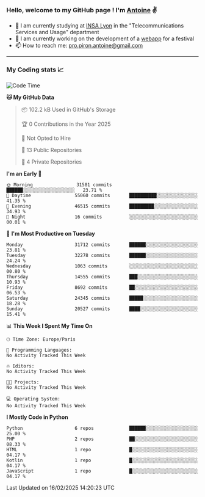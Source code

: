 ### Hello, welcome to my GitHub page ! I'm [Antoine](https://github.com/AntoinePiron) ✌️

- 🌱 I am currently studying at [INSA Lyon](https://www.insa-lyon.fr) in the "Telecommunications Services and Usage" department
- 🔭 I am currently working on the development of a [webapp](https://github.com/24HeuresINSA/Overbookd) for a festival
- 📫 How to reach me: [pro.piron.antoine@gmail.com](mailto:pro.piron.antoine@gmail.com)

---

### My Coding stats 📈
<!--START_SECTION:waka-->
![Code Time](http://img.shields.io/badge/Code%20Time-214%20hrs%209%20mins-blue)

**🐱 My GitHub Data** 

> 📦 102.2 kB Used in GitHub's Storage 
 > 
> 🏆 0 Contributions in the Year 2025
 > 
> 🚫 Not Opted to Hire
 > 
> 📜 13 Public Repositories 
 > 
> 🔑 4 Private Repositories 
 > 
**I'm an Early 🐤** 

```text
🌞 Morning                31581 commits       ██████░░░░░░░░░░░░░░░░░░░   23.71 % 
🌆 Daytime                55060 commits       ██████████░░░░░░░░░░░░░░░   41.35 % 
🌃 Evening                46515 commits       █████████░░░░░░░░░░░░░░░░   34.93 % 
🌙 Night                  16 commits          ░░░░░░░░░░░░░░░░░░░░░░░░░   00.01 % 
```
📅 **I'm Most Productive on Tuesday** 

```text
Monday                   31712 commits       ██████░░░░░░░░░░░░░░░░░░░   23.81 % 
Tuesday                  32278 commits       ██████░░░░░░░░░░░░░░░░░░░   24.24 % 
Wednesday                1063 commits        ░░░░░░░░░░░░░░░░░░░░░░░░░   00.80 % 
Thursday                 14555 commits       ███░░░░░░░░░░░░░░░░░░░░░░   10.93 % 
Friday                   8692 commits        ██░░░░░░░░░░░░░░░░░░░░░░░   06.53 % 
Saturday                 24345 commits       █████░░░░░░░░░░░░░░░░░░░░   18.28 % 
Sunday                   20527 commits       ████░░░░░░░░░░░░░░░░░░░░░   15.41 % 
```


📊 **This Week I Spent My Time On** 

```text
🕑︎ Time Zone: Europe/Paris

💬 Programming Languages: 
No Activity Tracked This Week

🔥 Editors: 
No Activity Tracked This Week

🐱‍💻 Projects: 
No Activity Tracked This Week

💻 Operating System: 
No Activity Tracked This Week
```

**I Mostly Code in Python** 

```text
Python                   6 repos             ██████░░░░░░░░░░░░░░░░░░░   25.00 % 
PHP                      2 repos             ██░░░░░░░░░░░░░░░░░░░░░░░   08.33 % 
HTML                     1 repo              █░░░░░░░░░░░░░░░░░░░░░░░░   04.17 % 
Kotlin                   1 repo              █░░░░░░░░░░░░░░░░░░░░░░░░   04.17 % 
JavaScript               1 repo              █░░░░░░░░░░░░░░░░░░░░░░░░   04.17 % 
```




 Last Updated on 16/02/2025 14:20:23 UTC
<!--END_SECTION:waka-->
